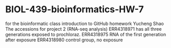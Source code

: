 # BIOL-439-bioinformatics-HW-7
for the bioinformatic class introduction to GitHub homework
Yucheng Shao
The accessions for project 2 (RNA-seq analysis)
ERR4318971	has all three generations exposed to prochloraz.
ERR4318975	RNA of the first generation after exposure
ERR4318980	control group, no exposure
